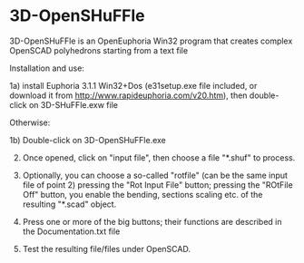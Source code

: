 # 3D-OpenSHuFFle
3D-OpenSHuFFle is an OpenEuphoria Win32 program that creates complex OpenSCAD polyhedrons starting from a text file

Installation and use:

1a) install Euphoria 3.1.1 Win32+Dos (e31setup.exe file included, or download it from http://www.rapideuphoria.com/v20.htm), then double-click on 3D-SHuFFle.exw file

Otherwise:

1b) Double-click on 3D-OpenSHuFFle.exe

2) Once opened, click on "input file", then choose a file "*.shuf" to process.

3) Optionally, you can choose a so-called "rotfile" (can be the same input file of point 2) pressing the "Rot Input File" button; pressing the "ROtFile Off" button, you enable the bending, sections scaling etc. of the resulting "*.scad" object.

4) Press one or more of the big buttons; their functions are described in the Documentation.txt file

5) Test the resulting file/files under OpenSCAD.
